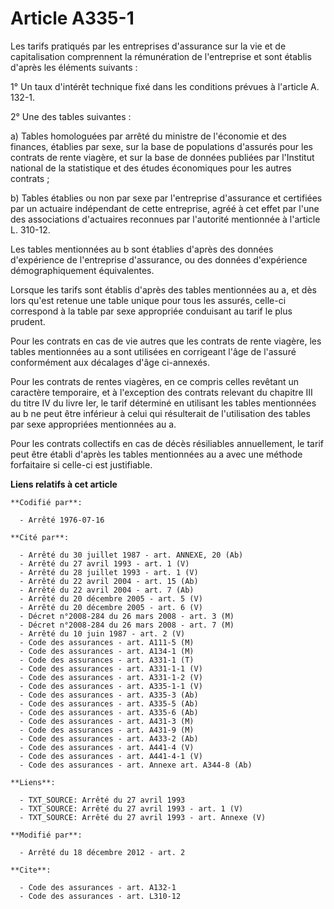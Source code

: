 # Article A335-1

Les tarifs pratiqués par les entreprises d'assurance sur la vie et de capitalisation comprennent la rémunération de
l'entreprise et sont établis d'après les éléments suivants : 

1° Un taux d'intérêt technique fixé dans les conditions prévues à l'article A. 132-1.

2° Une des tables suivantes : 

a) Tables homologuées par arrêté du ministre de l'économie et des finances, établies par sexe, sur la base de populations
d'assurés pour les contrats de rente viagère, et sur la base de données publiées par l'Institut national de la statistique et
des études économiques pour les autres contrats ; 

b) Tables établies ou non par sexe par l'entreprise d'assurance et certifiées par un actuaire indépendant de cette
entreprise, agréé à cet effet par l'une des associations d'actuaires reconnues par l'autorité mentionnée à l'article L.
310-12. 

Les tables mentionnées au b sont établies d'après des données d'expérience de l'entreprise d'assurance, ou des données
d'expérience démographiquement équivalentes. 

Lorsque les tarifs sont établis d'après des tables mentionnées au a, et dès lors qu'est retenue une table unique pour tous
les assurés, celle-ci correspond à  la table par sexe appropriée conduisant au tarif le plus prudent. 

Pour les contrats en cas de vie autres que les contrats de rente viagère, les tables mentionnées au a sont utilisées en
corrigeant l'âge de l'assuré conformément aux décalages d'âge ci-annexés. 

Pour les contrats de rentes viagères, en ce compris celles revêtant un caractère temporaire, et à l'exception des contrats
relevant du chapitre III du titre IV du livre Ier, le tarif déterminé en utilisant les tables mentionnées au b ne peut être
inférieur à celui qui résulterait de l'utilisation des tables par sexe appropriées mentionnées au a. 

Pour les contrats collectifs en cas de décès résiliables annuellement, le tarif peut être établi d'après les tables
mentionnées au a avec une méthode forfaitaire si celle-ci est justifiable.

**Liens relatifs à cet article**

	**Codifié par**:

	  - Arrêté 1976-07-16

	**Cité par**:

	  - Arrêté du 30 juillet 1987 - art. ANNEXE, 20 (Ab)
	  - Arrêté du 27 avril 1993 - art. 1 (V)
	  - Arrêté du 28 juillet 1993 - art. 1 (V)
	  - Arrêté du 22 avril 2004 - art. 15 (Ab)
	  - Arrêté du 22 avril 2004 - art. 7 (Ab)
	  - Arrêté du 20 décembre 2005 - art. 5 (V)
	  - Arrêté du 20 décembre 2005 - art. 6 (V)
	  - Décret n°2008-284 du 26 mars 2008 - art. 3 (M)
	  - Décret n°2008-284 du 26 mars 2008 - art. 7 (M)
	  - Arrêté du 10 juin 1987 - art. 2 (V)
	  - Code des assurances - art. A111-5 (M)
	  - Code des assurances - art. A134-1 (M)
	  - Code des assurances - art. A331-1 (T)
	  - Code des assurances - art. A331-1-1 (V)
	  - Code des assurances - art. A331-1-2 (V)
	  - Code des assurances - art. A335-1-1 (V)
	  - Code des assurances - art. A335-3 (Ab)
	  - Code des assurances - art. A335-5 (Ab)
	  - Code des assurances - art. A335-6 (Ab)
	  - Code des assurances - art. A431-3 (M)
	  - Code des assurances - art. A431-9 (M)
	  - Code des assurances - art. A433-2 (Ab)
	  - Code des assurances - art. A441-4 (V)
	  - Code des assurances - art. A441-4-1 (V)
	  - Code des assurances - art. Annexe art. A344-8 (Ab)

	**Liens**:

	  - TXT_SOURCE: Arrêté du 27 avril 1993
	  - TXT_SOURCE: Arrêté du 27 avril 1993 - art. 1 (V)
	  - TXT_SOURCE: Arrêté du 27 avril 1993 - art. Annexe (V)

	**Modifié par**:

	  - Arrêté du 18 décembre 2012 - art. 2

	**Cite**:

	  - Code des assurances - art. A132-1
	  - Code des assurances - art. L310-12
